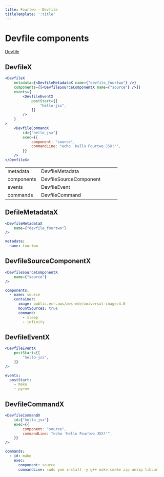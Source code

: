```yaml
---
title: Fourtwo - Devfile
titleTemplate: ':title'
---
```


# Devfile components

[Devfile](https://devfile.io)

## DevfileX
```jsx
<DevfileX
	metadata={<DevfileMetadataX name={"devfile_fourtwo"} />}
	components={[<DevfileSourceComponentX name={"source"} />]}
	events={
		<DevfileEventX
			postStart={[
				"hello-jsx",
			]}
		/>
	}
>
	<DevfileCommandX
		id={"hello_jsx"}
		exec={{
			component: "source",
			commandLine: "echo 'Hello Fourtwo JSX!'",
		}}
	/>
</DevfileX>
```
|   |   |   |   |   |
|---|---|---|---|---|
| metadata | DevfileMetadata |   |   |   |
| components | DevfileSourceComponent |   |   |   |
| events | DevfileEvent |   |   |   |
| commands | DevfileCommand |   |   |   |



## DefileMetadataX
```jsx
<DevfileMetadataX 
	name={"devfile_fourtwo"} 
/>
```

```yaml
metadata:
  name: fourtwo
```

## DevfileSourceComponentX
```jsx
<DevfileSourceComponentX 
	name={"source"} 
/>
```

```yaml
components:
  - name: source
    container:
      image: public.ecr.aws/aws-mde/universal-image:4.0
      mountSources: true
      command:
        - sleep
        - infinity
```

## DevfileEventX
```jsx
<DevfileEventX
	postStart={[
		"hello-jsx",
	]}
/>
```

```yaml
events:
  postStart:
    - make
    - pyenv
```

## DevfileCommandX
```jsx
<DevfileCommandX
	id={"hello_jsx"}
	exec={{
		component: "source",
		commandLine: "echo 'Hello Fourtwo JSX!'",
	}}
/>
```

```yaml
commands:
  - id: make
    exec:
      component: source
      commandLine: sudo yum install -y g++ make cmake zip unzip libcurl-devel automake autoconf libtool zlib zlib-devel zlib-static protobuf protobuf-devel protobuf-compiler sqlite sqlite-devel sqlite-libs sqlite-tools || true;
```